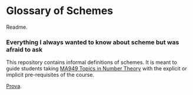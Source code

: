 # Glossary of Schemes
<!--# adomani.github.io -->

Readme.

<H3>Everything I always wanted to know about scheme but was afraid to ask</H3>

This repository contains informal definitions of schemes.  It is meant to guide students taking <a href="https://warwick.ac.uk/fac/sci/maths/postgrad/current/phd_studies/modules/ma939/" target="_blank">MA949 Topics in Number Theory</a> with the explicit or implicit pre-requisites of the course.

<a href="index.html">Prova</a>.
